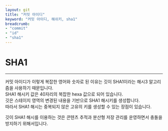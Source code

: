 ```yaml
---
layout: git
title: "커밋 아이디"
keyword: "커밋 아이디, 해쉬키, sha1"
breadcrumb:
- "commit"
- "id"
- "sha1"
---
```


# SHA1
---
커밋 아이디가 이렇게 복잡한 영어와 숫자로 된 이유는 깃이 SHA1이라는 해시3 알고리즘을 사용하기 때문입니다.  
SHA1 해시키 값은 40자리의 복잡한 hexa 값으로 되어 있습니다.  
깃은 스테이지 영역의 변경된 내용을 기반으로 SHA1 해시키를 생성합니다.  
따라서 SHA1 해시는 중복되지 않은 고유의 키를 생성할 수 있는 장점이 있습니다.  

깃이 SHA1 해시를 이용하는 것은 콘텐츠 추적과 분산형 저장 관리를 운영하면서 충돌을 방지하기 위해서입니다.  

<br>
